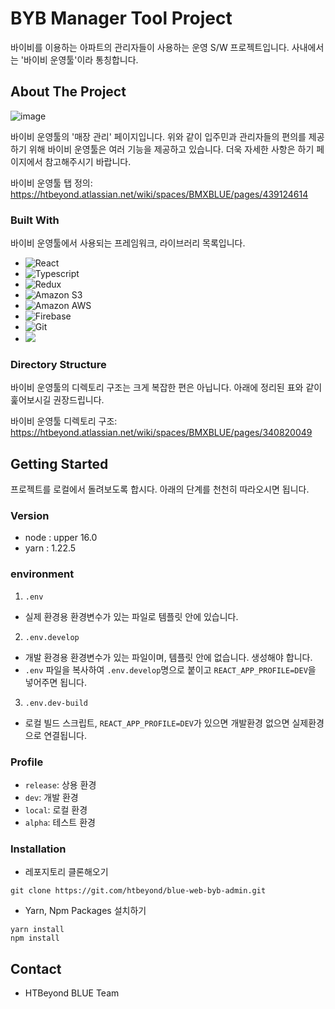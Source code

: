 # BYB Manager Tool Project
바이비를 이용하는 아파트의 관리자들이 사용하는 운영 S/W 프로젝트입니다. 사내에서는 '바이비 운영툴'이라 통칭합니다.

## About The Project
![image](https://user-images.githubusercontent.com/105332712/191900470-2106d635-a327-4adf-9c5d-96238654a8b0.png)

바이비 운영툴의 '매장 관리' 페이지입니다. 위와 같이 입주민과 관리자들의 편의를 제공하기 위해 바이비 운영툴은 여러 기능을 제공하고 있습니다.
더욱 자세한 사항은 하기 페이지에서 참고해주시기 바랍니다.

바이비 운영툴 탭 정의: https://htbeyond.atlassian.net/wiki/spaces/BMXBLUE/pages/439124614
 
### Built With
바이비 운영툴에서 사용되는 프레임워크, 라이브러리 목록입니다.

* ![React](https://img.shields.io/badge/react-444444?style=for-the-badge&logo=react)
* ![Typescript](https://img.shields.io/badge/typescript-3178C6?style=for-the-badge&logo=typescript&logoColor=fff)
* ![Redux](https://img.shields.io/badge/redux-764ABC?style=for-the-badge&logo=redux)
* ![Amazon S3](https://img.shields.io/badge/amazons3-569A31?style=for-the-badge&logo=amazons3&logoColor=fff)
* ![Amazon AWS](https://img.shields.io/badge/amazonaws-232F3E?style=for-the-badge&logo=amazons3&logoColor=fff)
* ![Firebase](https://img.shields.io/badge/firebase-444444?style=for-the-badge&logo=firebase)
* ![Git](https://img.shields.io/badge/git-F05032?style=for-the-badge&logo=git&logoColor=fff)
* <img src="https://img.shields.io/badge/styled components-DB7093?&logo=styled-components&logoColor=white"/>

### Directory Structure
바이비 운영툴의 디렉토리 구조는 크게 복잡한 편은 아닙니다. 아래에 정리된 표와 같이 훑어보시길 권장드립니다.

바이비 운영툴 디렉토리 구조: https://htbeyond.atlassian.net/wiki/spaces/BMXBLUE/pages/340820049

## Getting Started
프로젝트를 로컬에서 돌려보도록 합시다. 아래의 단계를 천천히 따라오시면 됩니다.

### Version
* node : upper 16.0
* yarn : 1.22.5

### environment
1. `.env`
* 실제 환경용 환경변수가 있는 파일로 템플릿 안에 있습니다.
2. `.env.develop`
* 개발 환경용 환경변수가 있는 파일이며, 템플릿 안에 없습니다. 생성해야 합니다.
* `.env` 파일을 복사하여 `.env.develop`명으로 붙이고 `REACT_APP_PROFILE=DEV`을 넣어주면 됩니다.
3. `.env.dev-build`
* 로컬 빌드 스크립트, `REACT_APP_PROFILE=DEV`가 있으면 개발환경 없으면 실제환경으로 연결됩니다.

### Profile
* `release`: 상용 환경
* `dev`: 개발 환경
* `local`: 로컬 환경
* `alpha`: 테스트 환경

### Installation
* 레포지토리 클론해오기
```
git clone https://git.com/htbeyond/blue-web-byb-admin.git
```
* Yarn, Npm Packages 설치하기
```
yarn install
npm install
```

## Contact
* HTBeyond BLUE Team
